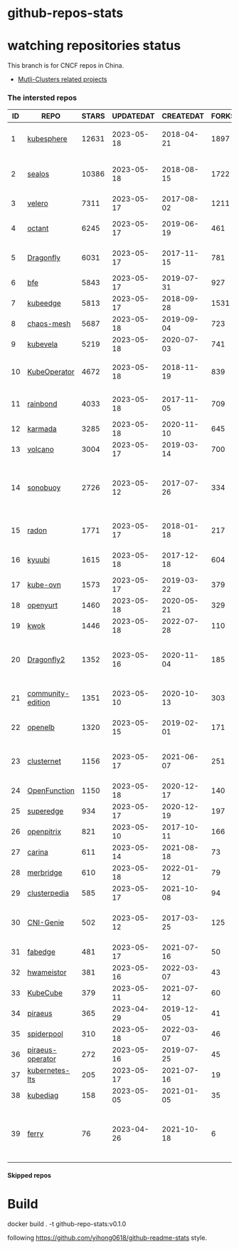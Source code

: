 # github-repos-stats

# watching repositories status

This branch is for CNCF repos in China.
- [Mutli-Clusters related projects](https://github.com/pacoxu/github-repos-stats/tree/multi-clusters)


<!--START_SECTION:github_repos-->
### The intersted repos
| ID |                                   REPO                                   | STARS | UPDATEDAT  | CREATEDAT  | FORKSCOUNT |                                                                                                       DESCRIPTIONS                                                                                                       |
|----|--------------------------------------------------------------------------|-------|------------|------------|------------|--------------------------------------------------------------------------------------------------------------------------------------------------------------------------------------------------------------------------|
|  1 | [kubesphere](https://github.com/kubesphere/kubesphere)                   | 12631 | 2023-05-18 | 2018-04-21 |       1897 | The container platform tailored for Kubernetes multi-cloud, datacenter, and edge management ⎈ 🖥 ☁️                                                                                                                       |
|  2 | [sealos](https://github.com/labring/sealos)                              | 10386 | 2023-05-18 | 2018-08-15 |       1722 | Sealos is a Kubernetes distribution, a Cloud Operating System designed for managing cloud-native applications. Demo: https://cloud.sealos.io                                                                             |
|  3 | [velero](https://github.com/vmware-tanzu/velero)                         |  7311 | 2023-05-17 | 2017-08-02 |       1211 | Backup and migrate Kubernetes applications and their persistent volumes                                                                                                                                                  |
|  4 | [octant](https://github.com/vmware-archive/octant)                       |  6245 | 2023-05-17 | 2019-06-19 |        461 | Highly extensible platform for developers to better understand the complexity of Kubernetes clusters.                                                                                                                    |
|  5 | [Dragonfly](https://github.com/dragonflyoss/Dragonfly)                   |  6031 | 2023-05-17 | 2017-11-15 |        781 | This repository has be archived and moved to the new repository https://github.com/dragonflyoss/Dragonfly2.                                                                                                              |
|  6 | [bfe](https://github.com/bfenetworks/bfe)                                |  5843 | 2023-05-17 | 2019-07-31 |        927 | A modern layer 7 load balancer from baidu                                                                                                                                                                                |
|  7 | [kubeedge](https://github.com/kubeedge/kubeedge)                         |  5813 | 2023-05-17 | 2018-09-28 |       1531 | Kubernetes Native Edge Computing Framework (project under CNCF)                                                                                                                                                          |
|  8 | [chaos-mesh](https://github.com/chaos-mesh/chaos-mesh)                   |  5687 | 2023-05-18 | 2019-09-04 |        723 | A Chaos Engineering Platform for Kubernetes.                                                                                                                                                                             |
|  9 | [kubevela](https://github.com/kubevela/kubevela)                         |  5219 | 2023-05-18 | 2020-07-03 |        741 | The Modern Application Platform.                                                                                                                                                                                         |
| 10 | [KubeOperator](https://github.com/KubeOperator/KubeOperator)             |  4672 | 2023-05-18 | 2018-11-19 |        839 | KubeOperator 是一个开源的轻量级 Kubernetes 发行版，专注于帮助企业规划、部署和运营生产级别的 K8s 集群。                                                                                                                   |
| 11 | [rainbond](https://github.com/goodrain/rainbond)                         |  4033 | 2023-05-18 | 2017-11-05 |        709 | Cloud native multi cloud application management platform that make application management and delivery easier                                                                                                            |
| 12 | [karmada](https://github.com/karmada-io/karmada)                         |  3285 | 2023-05-18 | 2020-11-10 |        645 | Open, Multi-Cloud, Multi-Cluster Kubernetes Orchestration                                                                                                                                                                |
| 13 | [volcano](https://github.com/volcano-sh/volcano)                         |  3004 | 2023-05-17 | 2019-03-14 |        700 | A Cloud Native Batch System (Project under CNCF)                                                                                                                                                                         |
| 14 | [sonobuoy](https://github.com/vmware-tanzu/sonobuoy)                     |  2726 | 2023-05-12 | 2017-07-26 |        334 | Sonobuoy is a diagnostic tool that makes it easier to understand the state of a Kubernetes cluster by running a set of Kubernetes conformance tests and other plugins in an accessible and non-destructive manner.       |
| 15 | [radon](https://github.com/radondb/radon)                                |  1771 | 2023-05-17 | 2018-01-18 |        217 | RadonDB is an open source, cloud-native MySQL database for building global, scalable cloud services                                                                                                                      |
| 16 | [kyuubi](https://github.com/apache/kyuubi)                               |  1615 | 2023-05-18 | 2017-12-18 |        604 | Apache Kyuubi is a distributed and multi-tenant gateway to provide serverless SQL on data warehouses and lakehouses.                                                                                                     |
| 17 | [kube-ovn](https://github.com/kubeovn/kube-ovn)                          |  1573 | 2023-05-17 | 2019-03-22 |        379 | A Bridge between SDN and Cloud Native (Project under CNCF)                                                                                                                                                               |
| 18 | [openyurt](https://github.com/openyurtio/openyurt)                       |  1460 | 2023-05-18 | 2020-05-21 |        329 | OpenYurt - Extending your native Kubernetes to edge(project under CNCF)                                                                                                                                                  |
| 19 | [kwok](https://github.com/kubernetes-sigs/kwok)                          |  1446 | 2023-05-18 | 2022-07-28 |        110 | Kubernetes WithOut Kubelet -  Simulates thousands of Nodes and Clusters.                                                                                                                                                 |
| 20 | [Dragonfly2](https://github.com/dragonflyoss/Dragonfly2)                 |  1352 | 2023-05-16 | 2020-11-04 |        185 | Dragonfly is an open source P2P-based file distribution and image acceleration system. It is hosted by the Cloud Native Computing Foundation (CNCF) as an Incubating Level Project.                                      |
| 21 | [community-edition](https://github.com/vmware-tanzu/community-edition)   |  1351 | 2023-05-10 | 2020-10-13 |        303 | VMware Tanzu Community Edition is no longer an actively maintained project. Code is available for historical purposes only.                                                                                              |
| 22 | [openelb](https://github.com/openelb/openelb)                            |  1320 | 2023-05-15 | 2019-02-01 |        171 | Load Balancer Implementation for Kubernetes in Bare-Metal, Edge, and Virtualization                                                                                                                                      |
| 23 | [clusternet](https://github.com/clusternet/clusternet)                   |  1156 | 2023-05-17 | 2021-06-07 |        251 | [CNCF Sandbox Project] Managing your Kubernetes clusters (including public, private, edge, etc.) as easily as visiting the Internet ⎈                                                                                    |
| 24 | [OpenFunction](https://github.com/OpenFunction/OpenFunction)             |  1150 | 2023-05-18 | 2020-12-17 |        140 | Cloud Native Function-as-a-Service Platform (CNCF Sandbox Project)                                                                                                                                                       |
| 25 | [superedge](https://github.com/superedge/superedge)                      |   934 | 2023-05-17 | 2020-12-19 |        197 | An edge-native container management system for edge computing                                                                                                                                                            |
| 26 | [openpitrix](https://github.com/openpitrix/openpitrix)                   |   821 | 2023-05-10 | 2017-10-11 |        166 | Application Management Platform on Multi-Cloud Environment                                                                                                                                                               |
| 27 | [carina](https://github.com/carina-io/carina)                            |   611 | 2023-05-14 | 2021-08-18 |         73 | Carina: an high performance and ops-free local storage for kubernetes                                                                                                                                                    |
| 28 | [merbridge](https://github.com/merbridge/merbridge)                      |   610 | 2023-05-18 | 2022-01-12 |         79 | Use eBPF to speed up your Service Mesh like crossing an Einstein-Rosen Bridge.                                                                                                                                           |
| 29 | [clusterpedia](https://github.com/clusterpedia-io/clusterpedia)          |   585 | 2023-05-17 | 2021-10-08 |         94 | The Encyclopedia of Kubernetes clusters                                                                                                                                                                                  |
| 30 | [CNI-Genie](https://github.com/cni-genie/CNI-Genie)                      |   502 | 2023-05-12 | 2017-03-25 |        125 | CNI-Genie for choosing pod network of your choice during deployment time. Supported pod networks - Calico, Flannel, Romana, Weave                                                                                        |
| 31 | [fabedge](https://github.com/FabEdge/fabedge)                            |   481 | 2023-05-17 | 2021-07-16 |         50 | Secure Edge Networking Solution Based On Kubernetes                                                                                                                                                                      |
| 32 | [hwameistor](https://github.com/hwameistor/hwameistor)                   |   381 | 2023-05-16 | 2022-03-07 |         43 | Hwameistor is an HA local storage system for cloud-native stateful workloads.                                                                                                                                            |
| 33 | [KubeCube](https://github.com/kubecube-io/KubeCube)                      |   379 | 2023-05-11 | 2021-07-12 |         60 | KubeCube is an open source enterprise-level container platform                                                                                                                                                           |
| 34 | [piraeus](https://github.com/piraeusdatastore/piraeus)                   |   365 | 2023-04-29 | 2019-12-05 |         41 | High Available Datastore for Kubernetes                                                                                                                                                                                  |
| 35 | [spiderpool](https://github.com/spidernet-io/spiderpool)                 |   310 | 2023-05-18 | 2022-03-07 |         46 | underlay network solution with IPAM and meta plugins                                                                                                                                                                     |
| 36 | [piraeus-operator](https://github.com/piraeusdatastore/piraeus-operator) |   272 | 2023-05-16 | 2019-07-25 |         45 | The Piraeus Operator manages LINSTOR clusters in Kubernetes.                                                                                                                                                             |
| 37 | [kubernetes-lts](https://github.com/klts-io/kubernetes-lts)              |   205 | 2023-05-17 | 2021-07-16 |         19 | Kubernetes LTS(long term support)                                                                                                                                                                                        |
| 38 | [kubediag](https://github.com/kubediag/kubediag)                         |   158 | 2023-05-05 | 2021-01-05 |         35 | Problem diagnosis and operation orchestration for Kubernetes                                                                                                                                                             |
| 39 | [ferry](https://github.com/ferryproxy/ferry)                             |    76 | 2023-04-26 | 2021-10-18 |          6 | Ferry is a Kubernetes multi-cluster communication component that eliminates communication differences between clusters as if they were in a single cluster, regardless of the network environment those clusters are in. |



#### Skipped repos
<!--END_SECTION:github_repos-->

# Build

docker build . -t github-repo-stats:v0.1.0

following https://github.com/yihong0618/github-readme-stats style.
